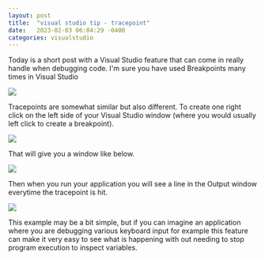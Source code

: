 ```yaml
---
layout: post
title:  "visual studio tip - tracepoint"
date:   2023-02-03 06:04:29 -0400
categories: visualstudio
---
```


Today is a short post with a Visual Studio feature that can come in really handle when debugging code.
I'm sure you have used Breakpoints many times in Visual Studio

![](/assets/images/2023-02-03-tracepoint1.png)

Tracepoints are somewhat similar but also different. To create one right click on the left side of your Visual Studio window (where you would usually left click to create a breakpoint).

![](/assets/images/2023-02-03-tracepoint2.png)

That will give you a window like below.

![](/assets/images/2023-02-03-tracepoint3.png)

Then when you run your application you will see a line in the Output window everytime the tracepoint is hit.

![](/assets/images/2023-02-03-tracepoint4.png)

This example may be a bit simple, but if you can imagine an application where you are debugging various keyboard input for example this feature can make it very easy to see what is happening with out needing to stop program execution to inspect variables.